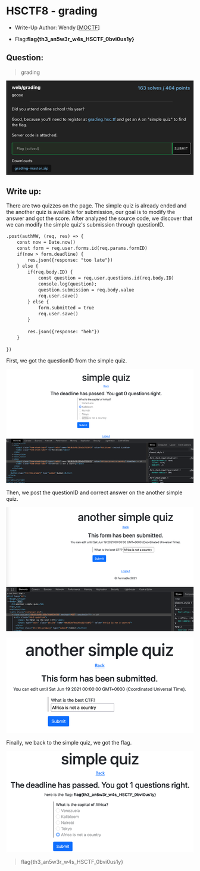 # HSCTF8 - grading

- Write-Up Author: Wendy \[[MOCTF](https://www.facebook.com/MOCSCTF)\]

- Flag:**flag{th3_an5w3r_w4s_HSCTF_0bvi0us1y}**
## **Question:**
>grading

![img](./img/1.png)

## Write up:

There are two quizzes on the page. The simple quiz is already ended and the another quiz is available for submission, our goal is to modify the answer and got the score. After analyzed the source code, we discover that we can modify the simple quiz's submission through questionID.
 
```
.post(authMW, (req, res) => {
    const now = Date.now()
    const form = req.user.forms.id(req.params.formID)
    if(now > form.deadline) {
        res.json({response: "too late"})
    } else {
        if(req.body.ID) {
            const question = req.user.questions.id(req.body.ID)
            console.log(question);
            question.submission = req.body.value
            req.user.save()
        } else {
            form.submitted = true
            req.user.save()
        }

        res.json({response: "heh"})
    }

})
```

First, we got the questionID from the simple quiz.

![img](./img/2.png)

Then, we post the questionID and correct answer on the another simple quiz. 

![img](./img/3.png)

![img](./img/4.png)

Finally, we back to the simple quiz, we got the flag.

![img](./img/5.png)

>flag{th3_an5w3r_w4s_HSCTF_0bvi0us1y}
